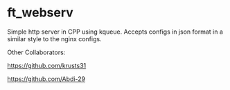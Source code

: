# ft_webserv
Simple http server in CPP using kqueue. Accepts configs in json format in a similar style to the nginx configs.

Other Collaborators:

https://github.com/krusts31

https://github.com/Abdi-29
